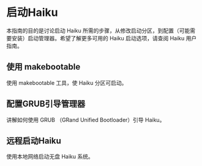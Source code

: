 # 启动Haiku

本指南的目的是讨论启动 Haiku 所需的步骤，从修改启动分区，到配置（可能需要安装）启动管理器。希望了解更多可用的 Haiku 启动选项，请查阅 Haiku 用户指南。

## 使用 makebootable

使用 makebootable 工具，使 Haiku 分区可启动。

## 配置GRUB引导管理器

讲解如何使用 GRUB （GRand Unified Bootloader）引导 Haiku。

## 远程启动Haiku

使用本地网络启动无盘 Haiku 系统。